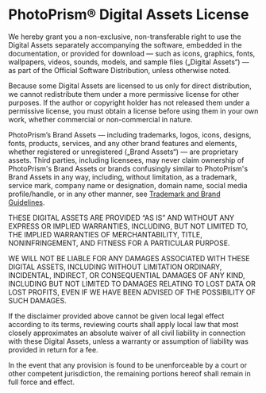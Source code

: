 # PhotoPrism® Digital Assets License

We hereby grant you a non-exclusive, non-transferable right to use the Digital Assets separately accompanying the software, embedded in the documentation, or provided for download — such as icons, graphics, fonts, wallpapers, videos, sounds, models, and sample files („Digital Assets“) — as part of the Official Software Distribution, unless otherwise noted.

Because some Digital Assets are licensed to us only for direct distribution, we cannot
redistribute them under a more permissive license for other purposes. If the author or
copyright holder has not released them under a permissive license, you must obtain a
license before using them in your own work, whether commercial or non-commercial in
nature.

PhotoPrism’s Brand Assets — including trademarks, logos, icons, designs, fonts, products,
services, and any other brand features and elements, whether registered or unregistered
(„Brand Assets“) — are proprietary assets. Third parties, including licensees, may never
claim ownership of PhotoPrism's Brand Assets or brands confusingly similar to PhotoPrism's
Brand Assets in any way, including, without limitation, as a trademark, service mark,
company name or designation, domain name, social media profile/handle, or in any other
manner, see [Trademark and Brand Guidelines](https://photoprism.app/trademark).

THESE DIGITAL ASSETS ARE PROVIDED “AS IS” AND WITHOUT ANY EXPRESS OR IMPLIED WARRANTIES,
INCLUDING, BUT NOT LIMITED TO, THE IMPLIED WARRANTIES OF MERCHANTABILITY, TITLE,
NONINFRINGEMENT, AND FITNESS FOR A PARTICULAR PURPOSE.

WE WILL NOT BE LIABLE FOR ANY DAMAGES ASSOCIATED WITH THESE DIGITAL ASSETS, INCLUDING
WITHOUT LIMITATION ORDINARY, INCIDENTAL, INDIRECT, OR CONSEQUENTIAL DAMAGES OF ANY KIND,
INCLUDING BUT NOT LIMITED TO DAMAGES RELATING TO LOST DATA OR LOST PROFITS, EVEN IF WE
HAVE BEEN ADVISED OF THE POSSIBILITY OF SUCH DAMAGES.

If the disclaimer provided above cannot be given local legal effect according to its terms,
reviewing courts shall apply local law that most closely approximates an absolute waiver
of all civil liability in connection with these Digital Assets, unless a warranty or
assumption of liability was provided in return for a fee.

In the event that any provision is found to be unenforceable by a court or other competent
jurisdiction, the remaining portions hereof shall remain in full force and effect.
